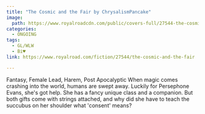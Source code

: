 ```yaml
---
title: "The Cosmic and the Fair by ChrysalismPancake"
image:
  path: https://www.royalroadcdn.com/public/covers-full/27544-the-cosmic-and-the-fair.jpg
categories:
  - ONGOING
tags:
  - GL/WLW
  - Bi♥
link: https://www.royalroad.com/fiction/27544/the-cosmic-and-the-fair

---
```

Fantasy, Female Lead, Harem, Post Apocalyptic
When magic comes crashing into the world, humans are swept away.
Luckily for Persephone Evans, she's got help. She has a fancy unique class and a companion. But both gifts come with strings attached, and why did she have to teach the succubus on her shoulder what 'consent' means?

